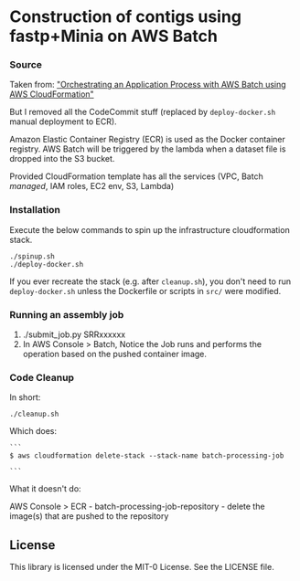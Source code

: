 # Construction of contigs using fastp+Minia on AWS Batch

### Source

Taken from: ["Orchestrating an Application Process with AWS Batch using AWS CloudFormation"](https://aws.amazon.com/blogs/compute/orchestrating-an-application-process-with-aws-batch-using-aws-cloudformation/)

But I removed all the CodeCommit stuff (replaced by `deploy-docker.sh` manual deployment to ECR).

Amazon Elastic Container Registry (ECR) is used as the Docker container registry. AWS Batch will be triggered by the lambda when a dataset file is dropped into the S3 bucket. 

Provided CloudFormation template has all the services (VPC, Batch *managed*, IAM roles, EC2 env, S3, Lambda)

### Installation 

Execute the below commands to spin up the infrastructure cloudformation stack.

```
./spinup.sh
./deploy-docker.sh
```

If you ever recreate the stack (e.g. after `cleanup.sh`), you don't need to run `deploy-docker.sh` unless the Dockerfile or scripts in `src/` were modified.

### Running an assembly job

1. ./submit_job.py SRRxxxxxx
2. In AWS Console > Batch, Notice the Job runs and performs the operation based on the pushed container image.

### Code Cleanup

In short:

```
./cleanup.sh
```

Which does:

    ```
    $ aws cloudformation delete-stack --stack-name batch-processing-job

    ```

What it doesn't do:

AWS Console > ECR - batch-processing-job-repository - delete the image(s) that are pushed to the repository

## License

This library is licensed under the MIT-0 License. See the LICENSE file.

